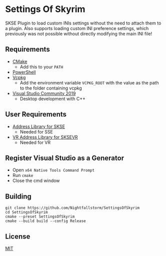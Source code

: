 # Settings Of Skyrim

SKSE Plugin to load custom INIs settings without the need to attach them to a plugin.
Also supports loading custom INI preference settings, which previously was not possible without
directly modifying the main INI file!

## Requirements
* [CMake](https://cmake.org/)
	* Add this to your `PATH`
* [PowerShell](https://github.com/PowerShell/PowerShell/releases/latest)
* [Vcpkg](https://github.com/microsoft/vcpkg)
	* Add the environment variable `VCPKG_ROOT` with the value as the path to the folder containing vcpkg
* [Visual Studio Community 2019](https://visualstudio.microsoft.com/)
	* Desktop development with C++

## User Requirements
* [Address Library for SKSE](https://www.nexusmods.com/skyrimspecialedition/mods/32444)
	* Needed for SSE
* [VR Address Library for SKSEVR](https://www.nexusmods.com/skyrimspecialedition/mods/58101)
	* Needed for VR

## Register Visual Studio as a Generator
* Open `x64 Native Tools Command Prompt`
* Run `cmake`
* Close the cmd window

## Building
```
git clone https://github.com/Nightfallstorm/SettingsOfSkyrim
cd SettingsOfSkyrim
cmake --preset SettingsOfSkyrim
cmake --build build --config Release
```

## License
[MIT](LICENSE)
